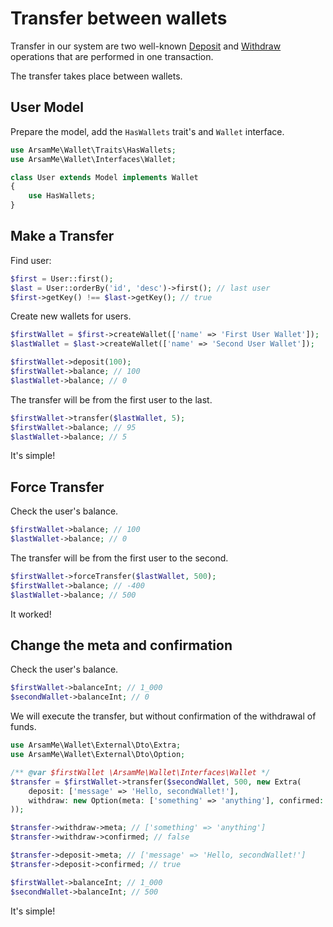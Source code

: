 # Transfer between wallets

Transfer in our system are two well-known [Deposit](../single/deposit) and [Withdraw](../single/withdraw) 
operations that are performed in one transaction.

The transfer takes place between wallets.

## User Model

Prepare the model, add the `HasWallets` trait's and `Wallet` interface.

```php
use ArsamMe\Wallet\Traits\HasWallets;
use ArsamMe\Wallet\Interfaces\Wallet;

class User extends Model implements Wallet
{
    use HasWallets;
}
```

## Make a Transfer

Find user:

```php
$first = User::first(); 
$last = User::orderBy('id', 'desc')->first(); // last user
$first->getKey() !== $last->getKey(); // true
```

Create new wallets for users.
```php
$firstWallet = $first->createWallet(['name' => 'First User Wallet']);
$lastWallet = $last->createWallet(['name' => 'Second User Wallet']);

$firstWallet->deposit(100);
$firstWallet->balance; // 100
$lastWallet->balance; // 0
```

The transfer will be from the first user to the last.

```php
$firstWallet->transfer($lastWallet, 5); 
$firstWallet->balance; // 95
$lastWallet->balance; // 5
```

It's simple!

## Force Transfer

Check the user's balance.

```php
$firstWallet->balance; // 100
$lastWallet->balance; // 0
```

The transfer will be from the first user to the second.

```php
$firstWallet->forceTransfer($lastWallet, 500); 
$firstWallet->balance; // -400
$lastWallet->balance; // 500
```

It worked!

## Change the meta and confirmation

Check the user's balance.

```php
$firstWallet->balanceInt; // 1_000
$secondWallet->balanceInt; // 0
```

We will execute the transfer, but without confirmation of the withdrawal of funds.

```php
use ArsamMe\Wallet\External\Dto\Extra;
use ArsamMe\Wallet\External\Dto\Option;

/** @var $firstWallet \ArsamMe\Wallet\Interfaces\Wallet */
$transfer = $firstWallet->transfer($secondWallet, 500, new Extra(
    deposit: ['message' => 'Hello, secondWallet!'],
    withdraw: new Option(meta: ['something' => 'anything'], confirmed: false)
));

$transfer->withdraw->meta; // ['something' => 'anything']
$transfer->withdraw->confirmed; // false

$transfer->deposit->meta; // ['message' => 'Hello, secondWallet!']
$transfer->deposit->confirmed; // true

$firstWallet->balanceInt; // 1_000
$secondWallet->balanceInt; // 500
```

It's simple!
